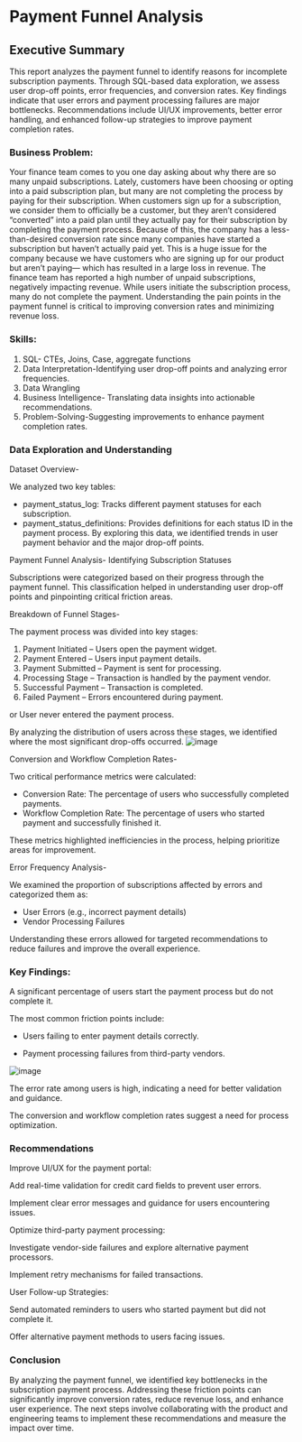 # Payment Funnel Analysis

## Executive Summary

This report analyzes the payment funnel to identify reasons for incomplete subscription payments. Through SQL-based data exploration, we assess user drop-off points, error frequencies, and conversion rates. Key findings indicate that user errors and payment processing failures are major bottlenecks. Recommendations include UI/UX improvements, better error handling, and enhanced follow-up strategies to improve payment completion rates.

### Business Problem:
Your finance team comes to you one day asking about why there are so many unpaid subscriptions. Lately, customers have been choosing or opting into a paid subscription plan, but many are not completing the process by paying for their subscription. When customers sign up for a subscription, we consider them to officially be a customer, but they aren’t considered “converted” into a paid plan until they actually pay for their subscription by completing the payment process. Because of this, the company has a less-than-desired conversion rate since many companies have started a subscription but haven’t actually paid yet. This is a huge issue for the company because we have customers who are signing up for our product but aren’t paying— which has resulted in a large loss in revenue. The finance team has reported a high number of unpaid subscriptions, negatively impacting revenue. While users initiate the subscription process, many do not complete the payment. Understanding the pain points in the payment funnel is critical to improving conversion rates and minimizing revenue loss.

### Skills:

1. SQL- CTEs, Joins, Case, aggregate functions 
2. Data Interpretation-Identifying user drop-off points and analyzing error frequencies.
3. Data Wrangling
4. Business Intelligence- Translating data insights into actionable recommendations.
5. Problem-Solving-Suggesting improvements to enhance payment completion rates.

### Data Exploration and Understanding

Dataset Overview-

We analyzed two key tables:
- payment_status_log: Tracks different payment statuses for each subscription.
- payment_status_definitions: Provides definitions for each status ID in the payment process.
By exploring this data, we identified trends in user payment behavior and the major drop-off points.

Payment Funnel Analysis-
Identifying Subscription Statuses

Subscriptions were categorized based on their progress through the payment funnel. This classification helped in understanding user drop-off points and pinpointing critical friction areas.

Breakdown of Funnel Stages-

The payment process was divided into key stages:

1. Payment Initiated – Users open the payment widget.
2. Payment Entered – Users input payment details.
3. Payment Submitted – Payment is sent for processing.
4. Processing Stage – Transaction is handled by the payment vendor.
5. Successful Payment – Transaction is completed.
6. Failed Payment – Errors encountered during payment.
   
or User never entered the payment process.

By analyzing the distribution of users across these stages, we identified where the most significant drop-offs occurred.
![image](https://github.com/user-attachments/assets/a4c0d4de-db95-4a40-81b9-03aee8e76ca6)


Conversion and Workflow Completion Rates-

Two critical performance metrics were calculated:

- Conversion Rate: The percentage of users who successfully completed payments.
- Workflow Completion Rate: The percentage of users who started payment and successfully finished it.

These metrics highlighted inefficiencies in the process, helping prioritize areas for improvement.

Error Frequency Analysis-

We examined the proportion of subscriptions affected by errors and categorized them as:
- User Errors (e.g., incorrect payment details)
- Vendor Processing Failures
  
Understanding these errors allowed for targeted recommendations to reduce failures and improve the overall experience.

### Key Findings:

A significant percentage of users start the payment process but do not complete it.

The most common friction points include:

- Users failing to enter payment details correctly.

- Payment processing failures from third-party vendors.

![image](https://github.com/user-attachments/assets/85677e46-ab45-4c63-a6e0-e798d08c792f)



The error rate among users is high, indicating a need for better validation and guidance.

The conversion and workflow completion rates suggest a need for process optimization.


### Recommendations

Improve UI/UX for the payment portal:

Add real-time validation for credit card fields to prevent user errors.

Implement clear error messages and guidance for users encountering issues.

Optimize third-party payment processing:

Investigate vendor-side failures and explore alternative payment processors.

Implement retry mechanisms for failed transactions.

User Follow-up Strategies:

Send automated reminders to users who started payment but did not complete it.

Offer alternative payment methods to users facing issues.

### Conclusion

By analyzing the payment funnel, we identified key bottlenecks in the subscription payment process. Addressing these friction points can significantly improve conversion rates, reduce revenue loss, and enhance user experience. The next steps involve collaborating with the product and engineering teams to implement these recommendations and measure the impact over time.
